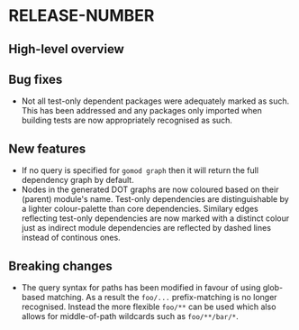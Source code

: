 # RELEASE-NUMBER

## High-level overview

## Bug fixes

- Not all test-only dependent packages were adequately marked as such. This has been addressed and
  any packages only imported when building tests are now appropriately recognised as such.

## New features

- If no query is specified for `gomod graph` then it will return the full dependency graph by
  default.
- Nodes in the generated DOT graphs are now coloured based on their (parent) module's name.
  Test-only dependencies are distinguishable by a lighter colour-palette than core dependencies.
  Similary edges reflecting test-only dependencies are now marked with a distinct colour just as
  indirect module dependencies are reflected by dashed lines instead of continous ones.

## Breaking changes

- The query syntax for paths has been modified in favour of using glob-based matching. As a result
  the `foo/...` prefix-matching is no longer recognised. Instead the more flexible `foo/**` can be
  used which also allows for middle-of-path wildcards such as `foo/**/bar/*`.
